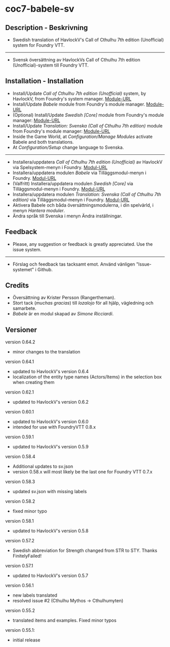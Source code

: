 # coc7-babele-sv
 
## Description - Beskrivning  

* Swedish translation of HavlockV's Call of Cthulhu 7th edition (Unofficial) system for Foundry VTT.
----
* Svensk översättning av HavlockVs Call of Cthulhu 7th edition (Unofficial)-system till Foundry VTT.

## Installation - Installation  

* Install/Update _Call of Cthulhu 7th edition (Unofficial)_ system, by HavlockV, from Foundry's system manager.
[Module-URL](https://foundryvtt.com/packages/CoC7/)
* Install/Update _Babele_ module from Foundry's module manager.
[Module-URL](https://foundryvtt.com/packages/babele/)
* (Optional) Install/Update _Swedish [Core]_ module from Foundry's module manager:
[Module-URL](https://foundryvtt.com/packages/lang-sv)
* Install/Update _Translation: Svenska (Call of Cthulhu 7th edition)_ module from Foundry's module manager:
[Module-URL](https://foundryvtt.com/packages/coc7-babele-sv/)
* Inside the Game World, at _Configuration/Manage Modules_ activate Babele and both translations.
* At _Configuration/Setup_ change language to Svenska.
----
* Installera/uppdatera _Call of Cthulhu 7th edition (Unofficial)_ av HavlockV via Spelsystem-menyn i Foundry.
[Modul-URL](https://foundryvtt.com/packages/CoC7/)
* Installera/uppdatera modulen _Babele_ via Tilläggsmodul-menyn i Foundry.
[Modul-URL](https://foundryvtt.com/packages/babele/)
* (Valfritt) Installera/uppdatera modulen _Swedish [Core]_ via Tilläggsmodul-menyn i Foundry.
[Modul-URL](https://foundryvtt.com/packages/lang-sv)
* Installera/uppdatera modulen _Translation: Svenska (Call of Cthulhu 7th edition)_ via Tilläggsmodul-menyn i Foundry.
[Modul-URL](https://foundryvtt.com/packages/coc7-babele-sv/)
* Aktivera Babele och båda översättningsmodulerna, i din spelvärld, i menyn _Hantera moduler_.
* Ändra språk till Svenska i menyn Ändra inställningar.

## Feedback

* Please, any suggestion or feedback is greatly appreciated. Use the issue system.
----
* Förslag och feedback tas tacksamt emot. Använd vänligen "Issue-systemet" i Github.
## Credits  

* Översättning av Krister Persson (Rangertheman).
* Stort tack (_muchas gracias_) till *lozalojo* för all hjälp, vägledning och samarbete.
* *Babele* är en modul skapad av *Simone Ricciardi*.

## Versioner

version 0.64.2

* minor changes to the translation

version 0.64.1

* updated to HavlockV's version 0.6.4
* localization of the entity type names (Actors/Items) in the selection box when creating them

version 0.62.1

* updated to HavlockV's version 0.6.2

version 0.60.1

* updated to HavlockV's version 0.6.0
* intended for use with FoundryVTT 0.8.x

version 0.59.1

* updated to HavlockV's version 0.5.9

version 0.58.4

* Additional updates to sv.json
* version 0.58.x will most likely be the last one for Foundry VTT 0.7.x

version 0.58.3

* updated sv.json with missing labels

version 0.58.2

* fixed minor typo

version 0.58.1

* updated to HavlockV's version 0.5.8

version 0.57.2

* Swedish abbreviation for Strength changed from STR to STY. Thanks FinitelyFailed!

version 0.57.1

* updated to HavlockV's version 0.5.7

version 0.56.1

* new labels translated
* resolved issue #2 (Cthulhu Mythos -> Cthulhumyten)

version 0.55.2

* translated items and examples. Fixed minor typos

version 0.55.1:

* initial release

